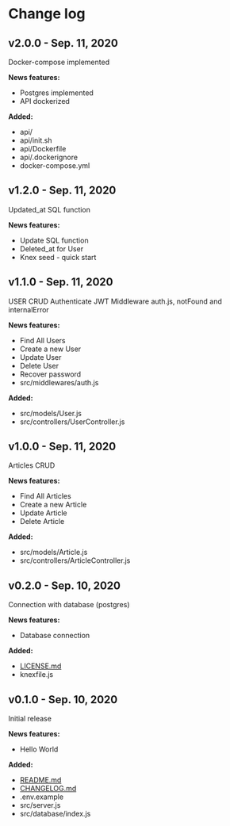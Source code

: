 # Change log

## v2.0.0 - Sep. 11, 2020

Docker-compose implemented

**News features:**
- Postgres implemented
- API dockerized

**Added:**
- api/
- api/init.sh
- api/Dockerfile
- api/.dockerignore
- docker-compose.yml

## v1.2.0 - Sep. 11, 2020

Updated_at SQL function

**News features:**
- Update SQL function
- Deleted_at for User
- Knex seed - quick start

## v1.1.0 - Sep. 11, 2020

USER CRUD
Authenticate JWT
Middleware auth.js, notFound and internalError

**News features:**
- Find All Users
- Create a new User
- Update User
- Delete User
- Recover password
- src/middlewares/auth.js

**Added:**
- src/models/User.js
- src/controllers/UserController.js

## v1.0.0 - Sep. 11, 2020

Articles CRUD

**News features:**
- Find All Articles
- Create a new Article
- Update Article
- Delete Article

**Added:**
- src/models/Article.js
- src/controllers/ArticleController.js

## v0.2.0 - Sep. 10, 2020

Connection with database (postgres)

**News features:**
- Database connection

**Added:**
- [LICENSE.md](LICENSE.md)
- knexfile.js

## v0.1.0 - Sep. 10, 2020

Initial release

**News features:**
- Hello World

**Added:**
- [README.md](README.md)
- [CHANGELOG.md](CHANGELOG.md)
- .env.example
- src/server.js
- src/database/index.js
